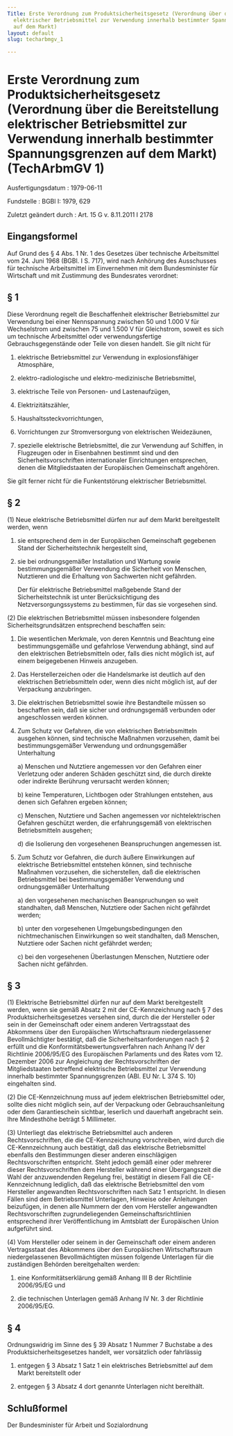 ```yaml
---
Title: Erste Verordnung zum Produktsicherheitsgesetz (Verordnung über die Bereitstellung
  elektrischer Betriebsmittel zur Verwendung innerhalb bestimmter Spannungsgrenzen
  auf dem Markt)
layout: default
slug: techarbmgv_1

---
```


# Erste Verordnung zum Produktsicherheitsgesetz (Verordnung über die Bereitstellung elektrischer Betriebsmittel zur Verwendung innerhalb bestimmter Spannungsgrenzen auf dem Markt) (TechArbmGV 1)

Ausfertigungsdatum
:   1979-06-11

Fundstelle
:   BGBl I: 1979, 629

Zuletzt geändert durch
:   Art. 15 G v. 8.11.2011 I 2178


## Eingangsformel

Auf Grund des § 4 Abs. 1 Nr. 1 des Gesetzes über technische
Arbeitsmittel vom 24. Juni 1968 (BGBl. I S. 717), wird nach Anhörung
des Ausschusses für technische Arbeitsmittel im Einvernehmen mit dem
Bundesminister für Wirtschaft und mit Zustimmung des Bundesrates
verordnet:


## § 1

Diese Verordnung regelt die Beschaffenheit elektrischer Betriebsmittel
zur Verwendung bei einer Nennspannung zwischen 50 und 1.000 V für
Wechselstrom und zwischen 75 und 1.500 V für Gleichstrom, soweit es
sich um technische Arbeitsmittel oder verwendungsfertige
Gebrauchsgegenstände oder Teile von diesen handelt. Sie gilt nicht für

1.  elektrische Betriebsmittel zur Verwendung in explosionsfähiger
    Atmosphäre,


2.  elektro-radiologische und elektro-medizinische Betriebsmittel,


3.  elektrische Teile von Personen- und Lastenaufzügen,


4.  Elektrizitätszähler,


5.  Haushaltssteckvorrichtungen,


6.  Vorrichtungen zur Stromversorgung von elektrischen Weidezäunen,


7.  spezielle elektrische Betriebsmittel, die zur Verwendung auf Schiffen,
    in Flugzeugen oder in Eisenbahnen bestimmt sind und den
    Sicherheitsvorschriften internationaler Einrichtungen entsprechen,
    denen die Mitgliedstaaten der Europäischen Gemeinschaft angehören.



Sie gilt ferner nicht für die Funkentstörung elektrischer
Betriebsmittel.


## § 2

(1) Neue elektrische Betriebsmittel dürfen nur auf dem Markt
bereitgestellt werden, wenn

1.  sie entsprechend dem in der Europäischen Gemeinschaft gegebenen Stand
    der Sicherheitstechnik hergestellt sind,


2.  sie bei ordnungsgemäßer Installation und Wartung sowie
    bestimmungsgemäßer Verwendung die Sicherheit von Menschen, Nutztieren
    und die Erhaltung von Sachwerten nicht gefährden.

    Der für elektrische Betriebsmittel maßgebende Stand der
    Sicherheitstechnik ist unter Berücksichtigung des
    Netzversorgungssystems zu bestimmen, für das sie vorgesehen sind.




(2) Die elektrischen Betriebsmittel müssen insbesondere folgenden
Sicherheitsgrundsätzen entsprechend beschaffen sein:

1.  Die wesentlichen Merkmale, von deren Kenntnis und Beachtung eine
    bestimmungsgemäße und gefahrlose Verwendung abhängt, sind auf den
    elektrischen Betriebsmitteln oder, falls dies nicht möglich ist, auf
    einem beigegebenen Hinweis anzugeben.


2.  Das Herstellerzeichen oder die Handelsmarke ist deutlich auf den
    elektrischen Betriebsmitteln oder, wenn dies nicht möglich ist, auf
    der Verpackung anzubringen.


3.  Die elektrischen Betriebsmittel sowie ihre Bestandteile müssen so
    beschaffen sein, daß sie sicher und ordnungsgemäß verbunden oder
    angeschlossen werden können.


4.  Zum Schutz vor Gefahren, die von elektrischen Betriebsmitteln ausgehen
    können, sind technische Maßnahmen vorzusehen, damit bei
    bestimmungsgemäßer Verwendung und ordnungsgemäßer Unterhaltung

    a)  Menschen und Nutztiere angemessen vor den Gefahren einer Verletzung
        oder anderen Schäden geschützt sind, die durch direkte oder indirekte
        Berührung verursacht werden können;


    b)  keine Temperaturen, Lichtbogen oder Strahlungen entstehen, aus denen
        sich Gefahren ergeben können;


    c)  Menschen, Nutztiere und Sachen angemessen vor nichtelektrischen
        Gefahren geschützt werden, die erfahrungsgemäß von elektrischen
        Betriebsmitteln ausgehen;


    d)  die Isolierung den vorgesehenen Beanspruchungen angemessen ist.





5.  Zum Schutz vor Gefahren, die durch äußere Einwirkungen auf elektrische
    Betriebsmittel entstehen können, sind technische Maßnahmen vorzusehen,
    die sicherstellen, daß die elektrischen Betriebsmittel bei
    bestimmungsgemäßer Verwendung und ordnungsgemäßer Unterhaltung

    a)  den vorgesehenen mechanischen Beanspruchungen so weit standhalten, daß
        Menschen, Nutztiere oder Sachen nicht gefährdet werden;


    b)  unter den vorgesehenen Umgebungsbedingungen den nichtmechanischen
        Einwirkungen so weit standhalten, daß Menschen, Nutztiere oder Sachen
        nicht gefährdet werden;


    c)  bei den vorgesehenen Überlastungen Menschen, Nutztiere oder Sachen
        nicht gefährden.








## § 3

(1) Elektrische Betriebsmittel dürfen nur auf dem Markt bereitgestellt
werden, wenn sie gemäß Absatz 2 mit der CE-Kennzeichnung nach § 7 des
Produktsicherheitsgesetzes versehen sind, durch die der Hersteller
oder sein in der Gemeinschaft oder einem anderen Vertragsstaat des
Abkommens über den Europäischen Wirtschaftsraum niedergelassener
Bevollmächtigter bestätigt, daß die Sicherheitsanforderungen nach § 2
erfüllt und die Konformitätsbewertungsverfahren nach Anhang IV der
Richtlinie 2006/95/EG des Europäischen Parlaments und des Rates vom
12\. Dezember 2006 zur Angleichung der Rechtsvorschriften der
Mitgliedstaaten betreffend elektrische Betriebsmittel zur Verwendung
innerhalb bestimmter Spannungsgrenzen (ABl. EU Nr. L 374 S. 10)
eingehalten sind.

(2) Die CE-Kennzeichnung muss auf jedem elektrischen Betriebsmittel
oder, sollte dies nicht möglich sein, auf der Verpackung oder
Gebrauchsanleitung oder dem Garantieschein sichtbar, leserlich und
dauerhaft angebracht sein. Ihre Mindesthöhe beträgt 5 Millimeter.

(3) Unterliegt das elektrische Betriebsmittel auch anderen
Rechtsvorschriften, die die CE-Kennzeichnung vorschreiben, wird durch
die CE-Kennzeichnung auch bestätigt, daß das elektrische
Betriebsmittel ebenfalls den Bestimmungen dieser anderen einschlägigen
Rechtsvorschriften entspricht. Steht jedoch gemäß einer oder mehrerer
dieser Rechtsvorschriften dem Hersteller während einer Übergangszeit
die Wahl der anzuwendenden Regelung frei, bestätigt in diesem Fall die
CE-Kennzeichnung lediglich, daß das elektrische Betriebsmittel den vom
Hersteller angewandten Rechtsvorschriften nach Satz 1 entspricht. In
diesen Fällen sind dem Betriebsmittel Unterlagen, Hinweise oder
Anleitungen beizufügen, in denen alle Nummern der den vom Hersteller
angewandten Rechtsvorschriften zugrundeliegenden
Gemeinschaftsrichtlinien entsprechend ihrer Veröffentlichung im
Amtsblatt der Europäischen Union aufgeführt sind.

(4) Vom Hersteller oder seinem in der Gemeinschaft oder einem anderen
Vertragsstaat des Abkommens über den Europäischen Wirtschaftsraum
niedergelassenen Bevollmächtigten müssen folgende Unterlagen für die
zuständigen Behörden bereitgehalten werden:

1.  eine Konformitätserklärung gemäß Anhang III B der Richtlinie
    2006/95/EG und


2.  die technischen Unterlagen gemäß Anhang IV Nr. 3 der Richtlinie
    2006/95/EG.





## § 4

Ordnungswidrig im Sinne des § 39 Absatz 1 Nummer 7 Buchstabe a des
Produktsicherheitsgesetzes handelt, wer vorsätzlich oder fahrlässig

1.  entgegen § 3 Absatz 1 Satz 1 ein elektrisches Betriebsmittel auf dem
    Markt bereitstellt oder


2.  entgegen § 3 Absatz 4 dort genannte Unterlagen nicht bereithält.





## Schlußformel

Der Bundesminister für Arbeit und Sozialordnung

